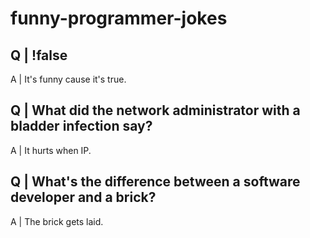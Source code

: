 # funny-programmer-jokes


Q | !false
---
A | It's funny cause it's true.


Q | What did the network administrator with a bladder infection say?
---
A | It hurts when IP.


Q | What's the difference between a software developer and a brick?
---
A | The brick gets laid.
